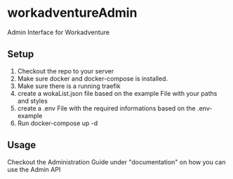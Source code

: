 # workadventureAdmin

Admin Interface for Workadventure

## Setup
1. Checkout the repo to your server
2. Make sure docker and docker-compose is installed. 
3. Make sure there is a running traefik
4. create a wokaList.json file based on the example File with your paths and styles
5. create a .env File with the required informations based on the .env-example
6. Run docker-compose up -d

## Usage
Checkout the Administration Guide under "documentation" on how you can use the Admin API